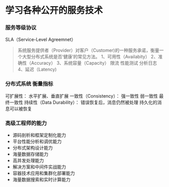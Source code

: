 # 学习各种公开的服务技术

### 服务等级协议
SLA（Service-Level Agreemnet）
> 系统服务提供者（Provider）对客户（Customer)的一种服务承诺，衡量一个大型分布式系统是否‘健康’的常见方法。
1、可用性（Availabity）
2、准确性（Accuracy）
3、系统容量（Capacity）
    限流
    性能测试
    分析日志
4、延迟（Latency)

### 分布式系统 衡量指标

可扩展性：
    水平扩展、垂直扩展
一致性（Consistency）：
    强一致性
    弱一致性
    最终一致性
持续性（Data Durability）：
    错误恢复后，消息仍然被处理
    持久化的消息可以被恢复

### 高级工程师的能力

* 源码剖析和框架定制化能力
* 平台性能分析和调优能力
* 分布式架构设计能力
* 海量数据存储能力
* 高并发处理能力
* 解决方案和中间件实战能力
* 容器技术应用和集群化部署能力
* 海量数据搜索和实时计算能力
